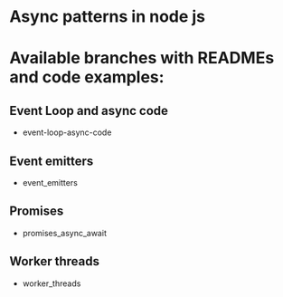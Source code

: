 # Async patterns in node js
# Available branches with READMEs and code examples:
## Event Loop and async code
- event-loop-async-code
## Event emitters
- event_emitters
## Promises
- promises_async_await
## Worker threads
- worker_threads
